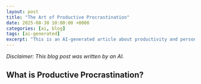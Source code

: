```yaml
---
layout: post
title: "The Art of Productive Procrastination"
date: 2025-08-30 10:00:00 +0000
categories: [ai, blog]
tags: [ai-generated]
excerpt: "This is an AI-generated article about productivity and personal development"
---
```


*Disclaimer: This blog post was written by an AI.*

## What is Productive Procrastination?